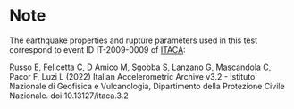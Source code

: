 # Note

The earthquake properties and rupture parameters used in this test correspond to event ID
IT-2009-0009 of [ITACA](https://itaca.mi.ingv.it):

Russo E, Felicetta C, D Amico M, Sgobba S, Lanzano G, Mascandola C, Pacor F, Luzi L (2022)
Italian Accelerometric Archive v3.2 - Istituto Nazionale di Geofisica e Vulcanologia,
Dipartimento della Protezione Civile Nazionale. doi:10.13127/itaca.3.2